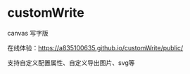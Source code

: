 # customWrite
canvas 写字版

在线体验：https://a835100635.github.io/customWrite/public/

支持自定义配置属性、自定义导出图片、svg等

